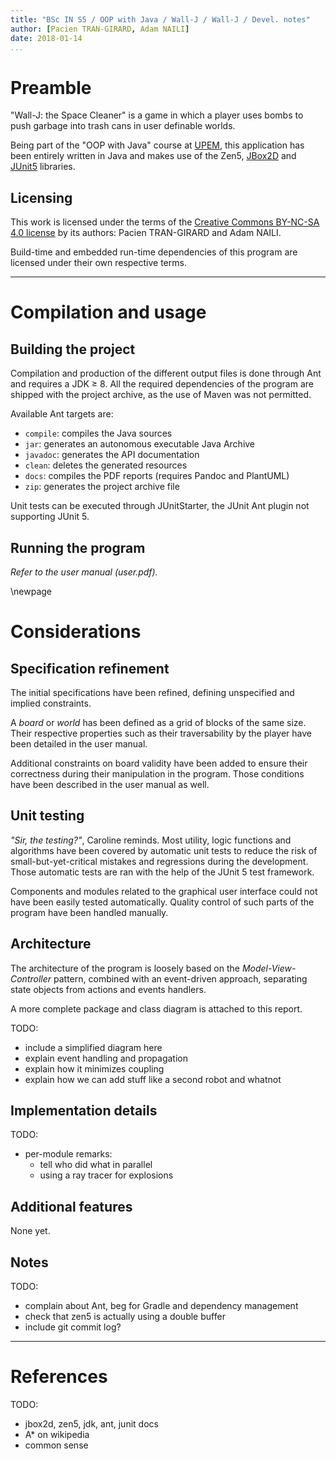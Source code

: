 ```yaml
---
title: "BSc IN S5 / OOP with Java / Wall-J / Wall-J / Devel. notes"
author: [Pacien TRAN-GIRARD, Adam NAILI]
date: 2018-01-14
...
```


# Preamble

"Wall-J: the Space Cleaner" is a game in which a player uses bombs to push garbage into trash cans in user definable
worlds.

Being part of the "OOP with Java" course at [UPEM](http://www.u-pem.fr/), this application has been entirely
written in Java and makes use of the Zen5, [JBox2D](http://www.jbox2d.org/) and
[JUnit5](http://junit.org/junit5/) libraries.

## Licensing

This work is licensed under the terms of the
[Creative Commons BY-NC-SA 4.0 license](https://creativecommons.org/licenses/by-nc-sa/4.0/) by its authors:
Pacien TRAN-GIRARD and Adam NAILI.

Build-time and embedded run-time dependencies of this program are licensed under their own respective terms.

---

# Compilation and usage

## Building the project

Compilation and production of the different output files is done through Ant and requires a JDK $\geq$ 8.
All the required dependencies of the program are shipped with the project archive,
as the use of Maven was not permitted.

Available Ant targets are:

- `compile`: compiles the Java sources
- `jar`: generates an autonomous executable Java Archive
- `javadoc`: generates the API documentation
- `clean`: deletes the generated resources
- `docs`: compiles the PDF reports (requires Pandoc and PlantUML)
- `zip`: generates the project archive file

Unit tests can be executed through JUnitStarter, the JUnit Ant plugin not supporting JUnit 5.

## Running the program

_Refer to the user manual (user.pdf)._

\newpage

# Considerations

## Specification refinement

The initial specifications have been refined, defining unspecified and implied constraints.

A _board_ or _world_ has been defined as a grid of blocks of the same size.
Their respective properties such as their traversability by the player have been detailed in the user manual.

Additional constraints on board validity have been added to ensure their correctness during their manipulation in the
program. Those conditions have been described in the user manual as well.

## Unit testing

_"Sir, the testing?"_, Caroline reminds.
Most utility, logic functions and algorithms have been covered by automatic unit tests to reduce the risk of
small-but-yet-critical mistakes and regressions during the development.
Those automatic tests are ran with the help of the JUnit 5 test framework.

Components and modules related to the graphical user interface could not have been easily tested automatically.
Quality control of such parts of the program have been handled manually.

## Architecture

The architecture of the program is loosely based on the _Model-View-Controller_ pattern, combined with an event-driven
approach, separating state objects from actions and events handlers.

A more complete package and class diagram is attached to this report.

TODO:

- include a simplified diagram here
- explain event handling and propagation
- explain how it minimizes coupling
- explain how we can add stuff like a second robot and whatnot

## Implementation details

TODO:

- per-module remarks:
    - tell who did what in parallel
    - using a ray tracer for explosions

## Additional features

None yet.

## Notes

TODO:

- complain about Ant, beg for Gradle and dependency management
- check that zen5 is actually using a double buffer
- include git commit log?

---

# References

TODO:

- jbox2d, zen5, jdk, ant, junit docs
- A* on wikipedia
- common sense
